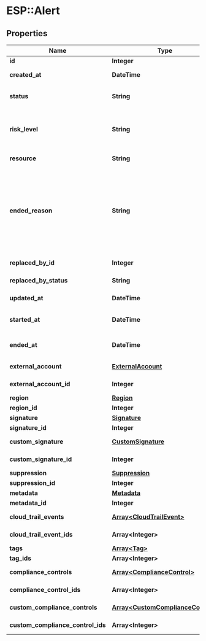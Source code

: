 # ESP::Alert

## Properties
Name | Type | Description | Notes
------------ | ------------- | ------------- | -------------
**id** | **Integer** | Unique ID | [optional] 
**created_at** | **DateTime** | ISO 8601 timestamp when the resource was created | [optional] 
**status** | **String** | Status of the alert. Valid values are fail, warn, error, pass, info | [optional] 
**risk_level** | **String** | The risk-level of the problem identified by the signature or custom signature. Valid values are low, medium, high | [optional] 
**resource** | **String** | Resource identifier in Amazon | [optional] 
**ended_reason** | **String** | The reason this alert ended. Valid values are from_api, new_alert, from_scan, not_present_after_scan, signature_deleted, custom_signature_deleted, suppression_created, suppression_deactivated, custom_risk_level_created, custom_risk_level_deleted | [optional] 
**replaced_by_id** | **Integer** | The ID of the alert that replaced this alert | [optional] 
**replaced_by_status** | **String** | The status of the alert that replaced this alert | [optional] 
**updated_at** | **DateTime** | ISO 8601 timestamp when the resource was updated | [optional] 
**started_at** | **DateTime** | ISO 8601 timestamp when the alert started being active | [optional] 
**ended_at** | **DateTime** | ISO 8601 timestamp when the alert stopped being active | [optional] 
**external_account** | [**ExternalAccount**](ExternalAccount.md) | Associated External Account | [optional] 
**external_account_id** | **Integer** | Associated External Account ID | [optional] 
**region** | [**Region**](Region.md) | Associated Region | [optional] 
**region_id** | **Integer** | Associated Region ID | [optional] 
**signature** | [**Signature**](Signature.md) | Associated Signature | [optional] 
**signature_id** | **Integer** | Associated Signature ID | [optional] 
**custom_signature** | [**CustomSignature**](CustomSignature.md) | Associated Custom Signature | [optional] 
**custom_signature_id** | **Integer** | Associated Custom Signature ID | [optional] 
**suppression** | [**Suppression**](Suppression.md) | Associated Suppression | [optional] 
**suppression_id** | **Integer** | Associated Suppression ID | [optional] 
**metadata** | [**Metadata**](Metadata.md) | Associated Metadata | [optional] 
**metadata_id** | **Integer** | Associated Metadata ID | [optional] 
**cloud_trail_events** | [**Array&lt;CloudTrailEvent&gt;**](CloudTrailEvent.md) | Associated Cloud Trail Events | [optional] 
**cloud_trail_event_ids** | **Array&lt;Integer&gt;** | Associated Cloud Trail Events IDs | [optional] 
**tags** | [**Array&lt;Tag&gt;**](Tag.md) | Associated Tags | [optional] 
**tag_ids** | **Array&lt;Integer&gt;** | Associated Tags IDs | [optional] 
**compliance_controls** | [**Array&lt;ComplianceControl&gt;**](ComplianceControl.md) | Associated Compliance Controls | [optional] 
**compliance_control_ids** | **Array&lt;Integer&gt;** | Associated Compliance Controls IDs | [optional] 
**custom_compliance_controls** | [**Array&lt;CustomComplianceControl&gt;**](CustomComplianceControl.md) | Associated Custom Compliance Controls | [optional] 
**custom_compliance_control_ids** | **Array&lt;Integer&gt;** | Associated Custom Compliance Controls IDs | [optional] 


